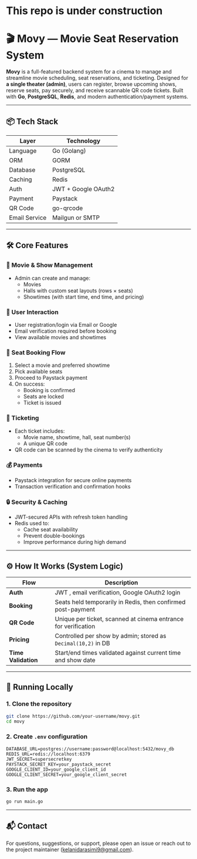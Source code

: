 # This repo is under construction


# 🎬 Movy — Movie Seat Reservation System

**Movy** is a full-featured backend system for a cinema to manage and streamline movie scheduling, seat reservations, and ticketing. Designed for **a single theater (admin)**, users can register, browse upcoming shows, reserve seats, pay securely, and receive scannable QR code tickets. Built with **Go**, **PostgreSQL**, **Redis**, and modern authentication/payment systems.

---

## 📦 Tech Stack

| Layer          | Technology                  |
|----------------|-----------------------------|
| Language       | Go (Golang)                 |
| ORM            | GORM                        |
| Database       | PostgreSQL                  |
| Caching        | Redis                       |
| Auth           | JWT + Google OAuth2         |
| Payment        | Paystack                    |
| QR Code        | go-qrcode                   |
| Email Service  | Mailgun or SMTP             |

---

## 🛠 Core Features

### 🎥 Movie & Show Management
- Admin can create and manage:
  - Movies
  - Halls with custom seat layouts (rows × seats)
  - Showtimes (with start time, end time, and pricing)

### 👥 User Interaction
- User registration/login via Email or Google
- Email verification required before booking
- View available movies and showtimes

### 💺 Seat Booking Flow
1. Select a movie and preferred showtime
2. Pick available seats
3. Proceed to Paystack payment
4. On success:
   - Booking is confirmed
   - Seats are locked
   - Ticket is issued

### 🧾 Ticketing
- Each ticket includes:
  - Movie name, showtime, hall, seat number(s)
  - A unique QR code
- QR code can be scanned by the cinema to verify authenticity

### 💰 Payments
- Paystack integration for secure online payments
- Transaction verification and confirmation hooks

### 🔒 Security & Caching
- JWT-secured APIs with refresh token handling
- Redis used to:
  - Cache seat availability
  - Prevent double-bookings
  - Improve performance during high demand

---

## ⚙️ How It Works (System Logic)

| Flow               | Description                                                                 |
|--------------------|-----------------------------------------------------------------------------|
| **Auth**           | JWT , email verification, Google OAuth2 login               |
| **Booking**        | Seats held temporarily in Redis, then confirmed post-payment                |
| **QR Code**        | Unique per ticket, scanned at cinema entrance for verification              |
| **Pricing**        | Controlled per show by admin; stored as `Decimal(10,2)` in DB               |
| **Time Validation**| Start/end times validated against current time and show date                |

---

## 🧪 Running Locally

### 1. Clone the repository
```bash
git clone https://github.com/your-username/movy.git
cd movy
```

### 2. Create `.env` configuration
```env
DATABASE_URL=postgres://username:password@localhost:5432/movy_db
REDIS_URL=redis://localhost:6379
JWT_SECRET=supersecretkey
PAYSTACK_SECRET_KEY=your_paystack_secret
GOOGLE_CLIENT_ID=your_google_client_id
GOOGLE_CLIENT_SECRET=your_google_client_secret
```

### 3. Run the app
```bash
go run main.go
```

---

## 📬 Contact
For questions, suggestions, or support, please open an issue or reach out to the project maintainer (kelanidarasimi9@gmail.com).
